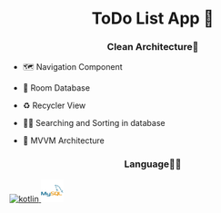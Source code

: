 <h1 align="center">ToDo List App 📱</h1>
<h3 align="center">Clean Architecture🧹</h3>

- 🗺 Navigation Component

- 🏡 Room Database

- ♻ Recycler View

- 🕵️‍♂️ Searching and Sorting in database

- 🚀 MVVM  Architecture

<h3 align="center">Language👩‍💻</h3>
<a href="https://kotlinlang.org" target="_blank"> <img src="https://www.vectorlogo.zone/logos/kotlinlang/kotlinlang-icon.svg" alt="kotlin" width="40" height="40"/> </a>  
<a href="https://www.mysql.com/" target="_blank"> <img src="https://raw.githubusercontent.com/devicons/devicon/master/icons/mysql/mysql-original-wordmark.svg" alt="mysql" width="40" height="40"/> </a>  
